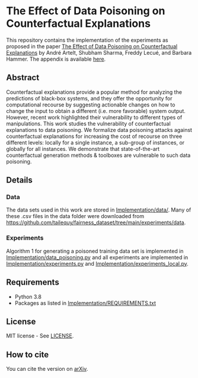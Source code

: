 # The Effect of Data Poisoning on Counterfactual Explanations

This repository contains the implementation of the experiments as proposed in the paper [The Effect of Data Poisoning on Counterfactual Explanations](paper.pdf) by André Artelt, Shubham Sharma, Freddy Lecué, and Barbara Hammer. The appendix is available [here](appendix.pdf).

## Abstract

Counterfactual explanations provide a popular method for analyzing the predictions of black-box systems, and they offer the opportunity for computational recourse by suggesting actionable changes on how to change the input to obtain a different (i.e. more favorable) system output. However, recent work highlighted their vulnerability to different types of manipulations.
This work studies the vulnerability of counterfactual explanations to data poisoning. We formalize data poisoning attacks against counterfactual explanations for increasing the cost of recourse on three different levels: locally for a single instance, a sub-group of instances, or globally for all instances. We demonstrate that state-of-the-art counterfactual generation methods \& toolboxes are vulnerable to such data poisoning.

## Details

### Data

The data sets used in this work are stored in [Implementation/data/](Implementation/data/). Many of these .csv files in the data folder were downloaded from https://github.com/tailequy/fairness_dataset/tree/main/experiments/data.

### Experiments

Algorithm 1 for generating a poisoned training data set is implemented in [Implementation/data_poisoning.py](Implementation/data_poisoning.py) and all experiments are implemented in [Implementation/experiments.py](Implementation/experiments.py) and [Implementation/experiments_local.py](Implementation/experiments_local.py).

## Requirements

- Python 3.8
- Packages as listed in [Implementation/REQUIREMENTS.txt](Implementation/REQUIREMENTS.txt)

## License

MIT license - See [LICENSE](LICENSE).

## How to cite

You can cite the version on [arXiv](http://arxiv.org/abs/2402.08290).
